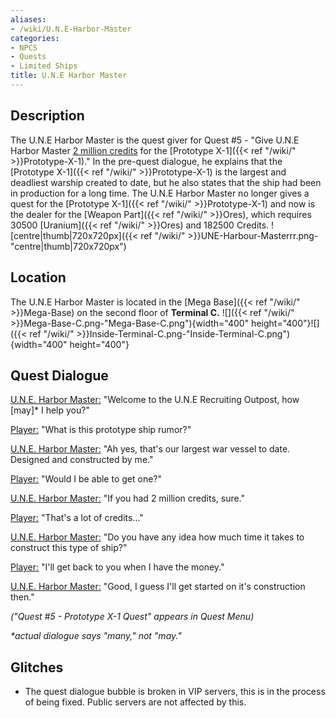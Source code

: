 ```yaml
---
aliases:
- /wiki/U.N.E-Harbor-Master
categories:
- NPCS
- Quests
- Limited Ships
title: U.N.E Harbor Master
---
```


## Description

The U.N.E Harbor Master is the quest giver for Quest #5 - "Give U.N.E Harbor Master <u>2 million credits</u> for the [Prototype X-1]({{< ref "/wiki/" >}}Prototype-X-1)." In the pre-quest dialogue, he explains that the [Prototype X-1]({{< ref "/wiki/" >}}Prototype-X-1) is the largest and deadliest warship created to date, but he also states that the ship had been in production for a long time. The U.N.E Harbor Master no longer gives a quest for the [Prototype X-1]({{< ref "/wiki/" >}}Prototype-X-1) and now is the dealer for the [Weapon Part]({{< ref "/wiki/" >}}Ores), which requires 30500 [Uranium]({{< ref "/wiki/" >}}Ores) and 182500 Credits. ![centre|thumb|720x720px]({{< ref "/wiki/" >}}UNE-Harbour-Masterrr.png-"centre|thumb|720x720px")

## Location

The U.N.E Harbor Master is located in the [Mega Base]({{< ref "/wiki/" >}}Mega-Base) on the second floor of **Terminal C.** ![]({{< ref "/wiki/" >}}Mega-Base-C.png-"Mega-Base-C.png"){width="400" height="400"}![]({{< ref "/wiki/" >}}Inside-Terminal-C.png-"Inside-Terminal-C.png"){width="400" height="400"}

## Quest Dialogue 

<u>U.N.E. Harbor Master:</u> "Welcome to the U.N.E Recruiting Outpost, how [may]* I help you?"

<u>Player:</u> "What is this prototype ship rumor?"

<u>U.N.E. Harbor Master:</u> "Ah yes, that's our largest war vessel to date. Designed and constructed by me."

<u>Player:</u> "Would I be able to get one?"

<u>U.N.E. Harbor Master:</u> "If you had 2 million credits, sure."

<u>Player:</u> "That's a lot of credits..."

<u>U.N.E. Harbor Master:</u> "Do you have any idea how much time it takes to construct this type of ship?"

<u>Player:</u> "I'll get back to you when I have the money."

<u>U.N.E. Harbor Master:</u> "Good, I guess I'll get started on it's construction then."

_("Quest #5 - Prototype X-1 Quest" appears in Quest Menu)_

_*actual dialogue says "many," not "may."_

## Glitches

- The quest dialogue bubble is broken in VIP servers, this is in the process of being fixed. Public servers are not affected by this.